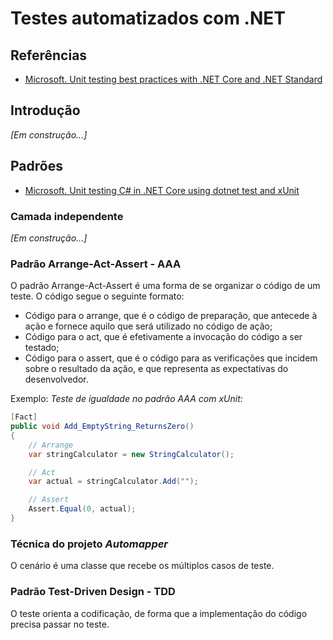 # Testes automatizados com .NET

## Referências
- [Microsoft. Unit testing best practices with .NET Core and .NET Standard](https://learn.microsoft.com/en-us/dotnet/core/testing/unit-testing-best-practices)

## Introdução
_[Em construção...]_

## Padrões

- [Microsoft. Unit testing C# in .NET Core using dotnet test and xUnit](https://learn.microsoft.com/en-us/dotnet/core/testing/unit-testing-with-dotnet-test)

### Camada independente
_[Em construção...]_

### Padrão Arrange-Act-Assert - AAA

O padrão Arrange-Act-Assert é uma forma de se organizar o código de um teste. O código segue o seguinte formato:
- Código para o arrange, que é o código de preparação, que antecede à ação e fornece aquilo que será utilizado no código de ação;
- Código para o act, que é efetivamente a invocação do código a ser testado;
- Código para o assert, que é o código para as verificações que incidem sobre o resultado da ação, e que representa as expectativas do desenvolvedor.

Exemplo:
_Teste de igualdade no padrão AAA com xUnit:_
```csharp
[Fact]
public void Add_EmptyString_ReturnsZero()
{
    // Arrange
    var stringCalculator = new StringCalculator();

    // Act
    var actual = stringCalculator.Add("");

    // Assert
    Assert.Equal(0, actual);
}
```

### Técnica do projeto _Automapper_
O cenário é uma classe que recebe os múltiplos casos de teste.

### Padrão Test-Driven Design - TDD
O teste orienta a codificação, de forma que a implementação do código precisa passar no teste.

